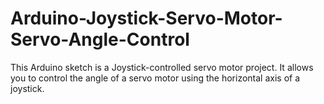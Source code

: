 # Arduino-Joystick-Servo-Motor-Servo-Angle-Control
This Arduino sketch is a Joystick-controlled servo motor project. It allows you to control the angle of a servo motor using the horizontal axis of a joystick.
